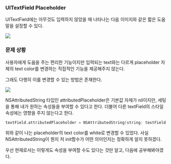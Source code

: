 ### UITextField Placeholder

UITextField에는 아무것도 입력하지 않았을 때 나타나는 다음 이미지와 같은 짧은 도움말을 설정할 수 있다.

![](https://velog.velcdn.com/images/donotinto/post/7e132217-53b1-4af6-bc32-ba1614d61062/image.png)

### 문제 상황

사용자에게 도움을 주는 편리한 기능이지만 입력되는 text와는 다르게 placeholder 자체의 text color를 변경하는 직접적인 기능을 제공해주지 않는다.

그래도 다행히 이를 변경할 수 있는 방법은 존재한다.

![](https://velog.velcdn.com/images/donotinto/post/d4b8c65f-fb09-4a19-85e2-8c74f5b101da/image.png)

NSAttributedString 타입인 attributedPlaceholder은 기본값 자체가 nil이지만, 세팅을 통해 내가 원하는 속성들을 부여할 수 있다고 한다. 더불어 다른 textField의 스타일 속성에는 영향을 주지 않는다고 한다.

```swift
textField.attributedPlaceholder = NSAttributedString(string: textField.placeholder!, attributes: [.foregroundColor: UIColor.white])
```

위와 같이 나는 placeholder의 text color를 white로 변경할 수 있었다.
사실 NSAttributedString이 뭔지 저 init함수가 어떤 의미인지는 정확하게 알지 못하겠다.

우선 현재로서는 이렇게도 속성을 부여할 수도 있다는 것만 알고, 다음에 공부해봐야겠다.
